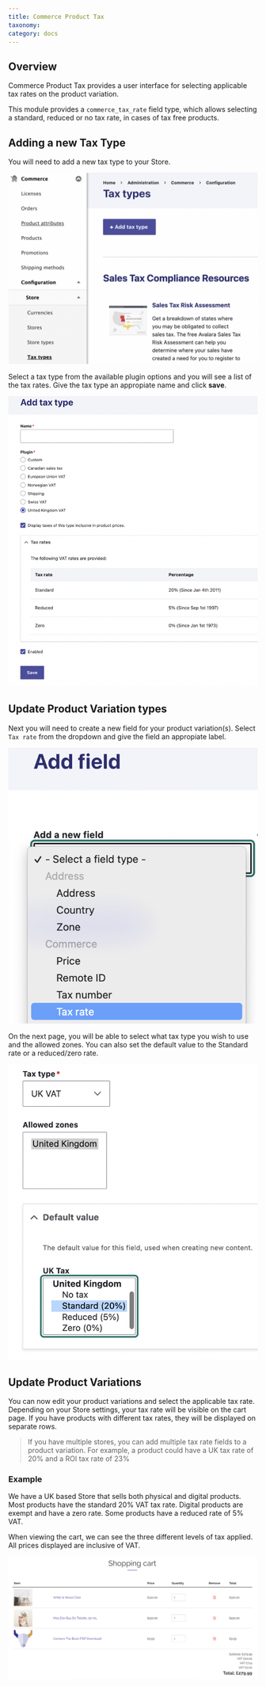 ```yaml
---
title: Commerce Product Tax
taxonomy:
category: docs
---
```


## Overview

Commerce Product Tax provides a user interface for selecting applicable tax rates on the product variation.

This module provides a `commerce_tax_rate` field type, which allows selecting a standard, reduced or no tax rate, in cases of tax free products.

## Adding a new Tax Type

You will need to add a new tax type to your Store.

![Tax types](tax-types.png)

Select a tax type from the available plugin options and you will see a list of the tax rates. 
Give the tax type an appropiate name and click **save**.

![Add tax type](add-tax-type.png)

## Update Product Variation types

Next you will need to create a new field for your product variation(s).
Select `Tax rate` from the dropdown and give the field an appropiate label.

![Add tax rate field](add-tax-rate-field.png)

On the next page, you will be able to select what tax type you wish to use and the allowed zones. 
You can also set the default value to the Standard rate or a reduced/zero rate.

![Add tax rate field 2](add-tax-rate-field2.png)

## Update Product Variations

You can now edit your product variations and select the applicable tax rate.
Depending on your Store settings, your tax rate will be visible on the cart page.
If you have products with different tax rates, they will be displayed on separate rows.

> If you have multiple stores, you can add multiple tax rate fields to a product variation. For example, a product could have a UK tax rate of 20% and a ROI tax rate of 23%

### Example

We have a UK based Store that sells both physical and digital products.
Most products have the standard 20% VAT tax rate. 
Digital products are exempt and have a zero rate.
Some products have a reduced rate of 5% VAT.

When viewing the cart, we can see the three different levels of tax applied. 
All prices displayed are inclusive of VAT.

![View cart](view-cart.png)
